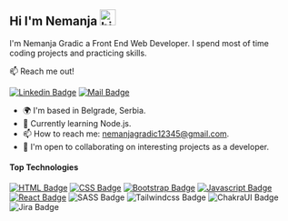 ## Hi I'm Nemanja <img src="https://user-images.githubusercontent.com/1303154/88677602-1635ba80-d120-11ea-84d8-d263ba5fc3c0.gif" width="28px" height="28px" alt="hi">

I'm Nemanja Gradic a Front End Web Developer. I spend most of time coding projects and practicing skills.

:mailbox: Reach me out!

[![Linkedin Badge](https://img.shields.io/badge/-Nemanja-0e76a8?style=flat&labelColor=0e76a8&logo=linkedin&logoColor=white)](https://www.linkedin.com/in/nemanja-gradic-33230b1bb/)
[![Mail Badge](https://img.shields.io/badge/-NemanjaEmail-c0392b?style=flat&labelColor=c0392b&logo=gmail&logoColor=white)](mailto:nemanjagradic12345@gmail.com)

<!-- TODO: Add last video link -->

- 🌍 I'm based in Belgrade, Serbia.
- 🧠 Currently learning Node.js.
- 📫 How to reach me: nemanjagradic12345@gmail.com.
- 🤝 I'm open to collaborating on interesting projects as a developer.

#### Top Technologies

<!-- TODO: Make technologies links takes you to repositories -->

[![HTML Badge](https://img.shields.io/badge/-HTML-ff8400?style=for-the-badge&labelColor=black&logo=html5)](#)
[![CSS Badge](https://img.shields.io/badge/-CSS-007acc?style=for-the-badge&labelColor=black&logo=css3&logoColor=007acc)](#)
[![Bootstrap Badge](https://img.shields.io/badge/-Bootstrap-8800ff?style=for-the-badge&labelColor=black&logo=bootstrap&logoColor=8800ff)](#)
[![Javascript Badge](https://img.shields.io/badge/-Javascript-F0DB4F?style=for-the-badge&labelColor=black&logo=javascript&logoColor=F0DB4F)](#)
[![React Badge](https://img.shields.io/badge/-React-red?style=for-the-badge&labelColor=white&logo=react&logoColor=red)](#)
![SASS Badge](https://img.shields.io/badge/Sass-purple?style=for-the-badge&logo=sass&logoColor=purple&labelColor=white)
![Tailwindcss Badge](https://img.shields.io/badge/Tailwind-turquoise?style=for-the-badge&logo=Tailwindcss&logoColor=turquoise&labelColor=white)
![ChakraUI Badge](https://img.shields.io/badge/Chakra%20ui-%23000?style=for-the-badge&logo=chakraui&labelColor=black&color=lightblue)
![Jira Badge](https://img.shields.io/badge/Jira-blue?style=for-the-badge&logo=jira&logoColor=blue&labelColor=white)



